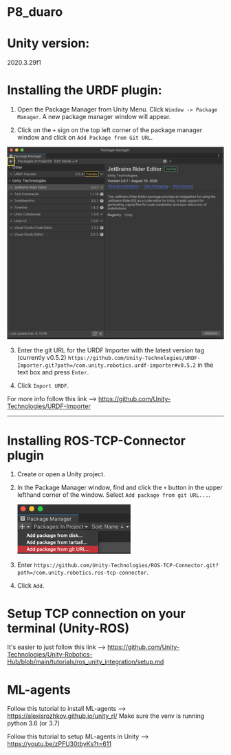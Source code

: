 # P8_duaro
# Unity version:

2020.3.29f1

# Installing the URDF plugin:

1. Open the Package Manager from Unity Menu. Click `Window -> Package Manager`. A new package manager window will appear.

2. Click on the `+` sign on the top left corner of the package manager window and click on `Add Package from Git URL`. 

<img src = "images/Package_manager_add.png">

3. Enter the git URL for the URDF Importer with the latest version tag (currently v0.5.2) `https://github.com/Unity-Technologies/URDF-Importer.git?path=/com.unity.robotics.urdf-importer#v0.5.2` in the text box and press `Enter`.

4. Click `Import URDF`.

For more info follow this link --> https://github.com/Unity-Technologies/URDF-Importer

_______________________________________________________________________________________________________________________________________________________

# Installing ROS-TCP-Connector plugin

1. Create or open a Unity project.

1. In the Package Manager window, find and click the `+` button in the upper lefthand corner of the window. Select `Add package from git URL...`.

    ![](/images/packman.png)
1. Enter `https://github.com/Unity-Technologies/ROS-TCP-Connector.git?path=/com.unity.robotics.ros-tcp-connector`.

1. Click `Add`.

# Setup TCP connection on your terminal (Unity-ROS)

It's easier to just follow this link --> https://github.com/Unity-Technologies/Unity-Robotics-Hub/blob/main/tutorials/ros_unity_integration/setup.md

# ML-agents

Follow this tutorial to install ML-agents --> https://alexisrozhkov.github.io/unity_rl/
Make sure the venv is running python 3.6 (or 3.7)

Follow this tutorial to setup ML-agents in Unity --> https://youtu.be/zPFU30tbyKs?t=611
